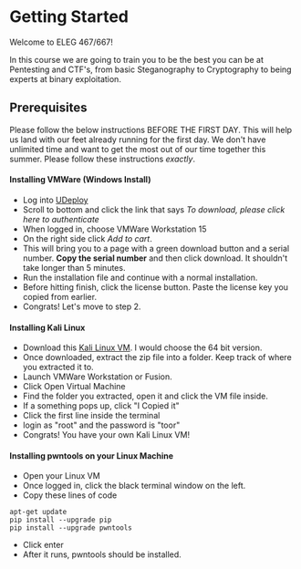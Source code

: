 # Getting Started
Welcome to ELEG 467/667!

In this course we are going to train you to be the best you can be at Pentesting and CTF's, from basic Steganography to Cryptography to being experts at binary exploitation. 

## Prerequisites
Please follow the below instructions BEFORE THE FIRST DAY. This will help us land with our feet already running for the first day. We don't have unlimited time and want to get the most out of our time together this summer. Please follow these instructions *exactly*.

#### Installing VMWare (Windows Install)
- Log into [UDeploy](https://udeploy.udel.edu/software/vmware-for-university-of-delaware/)
- Scroll to bottom and click the link that says *To download, please click here to authenticate*
- When logged in, choose VMWare Workstation 15
- On the right side click *Add to cart*.
- This will bring you to a page with a green download button and a serial number. **Copy the serial number** and then click download. It shouldn't take longer than 5 minutes.
- Run the installation file and continue with a normal installation.
- Before hitting finish, click the license button. Paste the license key you copied from earlier.
- Congrats! Let's move to step 2. 

#### Installing Kali Linux
- Download this [Kali Linux VM](https://www.offensive-security.com/kali-linux-vm-vmware-virtualbox-image-download/). I would choose the 64 bit version.
- Once downloaded, extract the zip file into a folder. Keep track of where you extracted it to.
- Launch VMWare Workstation or Fusion. 
- Click Open Virtual Machine
- Find the folder you extracted, open it and click the VM file inside.
- If a something pops up, click "I Copied it"
- Click the first line inside the terminal
- login as "root" and the password is "toor"
- Congrats! You have your own Kali Linux VM!

#### Installing pwntools on your Linux Machine 
- Open your Linux VM
- Once logged in, click the black terminal window on the left. 
- Copy these lines of code
```
apt-get update
pip install --upgrade pip
pip install --upgrade pwntools
```
- Click enter
- After it runs, pwntools should be installed. 
